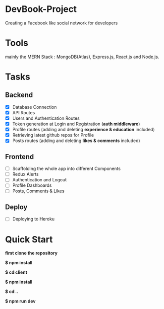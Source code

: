 # DevBook-Project

Creating a Facebook like social network for developers

# Tools

mainly the MERN Stack : MongoDB(Atlas), Express.js, React.js and Node.js.

# Tasks

## Backend

-   [x] Database Connection
-   [x] API Routes
-   [x] Users and Authentication Routes
-   [x] Token generation at Login and Registration (**auth middleware**)
-   [x] Profile routes (adding and deleting **experience & education** included)
-   [x] Retrieving latest github repos for Profile
-   [x] Posts routes (adding and deleting **likes & comments** included)

## Frontend

-   [ ] Scaffolding the whole app into different Components
-   [ ] Redux Alerts
-   [ ] Authentication and Logout
-   [ ] Profile Dashboards
-   [ ] Posts, Comments & Likes

## Deploy

-   [ ] Deploying to Heroku

# Quick Start

**first clone the repository**

**\$ npm install**

**\$ cd client**

**\$ npm install**

**\$ cd ..**

**\$ npm run dev**
